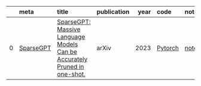 |    | meta                                       | title                                                                                                            | publication   |   year | code                                               | note                             |
|---:|:-------------------------------------------|:-----------------------------------------------------------------------------------------------------------------|:--------------|-------:|:---------------------------------------------------|:---------------------------------|
|  0 | [SparseGPT](../../meta/sparsegpt.prototxt) | [SparseGPT: Massive Language Models Can be Accurately Pruned in one-shot.](https://arxiv.org/pdf/2301.00774.pdf) | arXiv         |   2023 | [Pytorch](https://github.com/IST-DASLab/sparsegpt) | [note](../../notes/SparseGPT.md) |